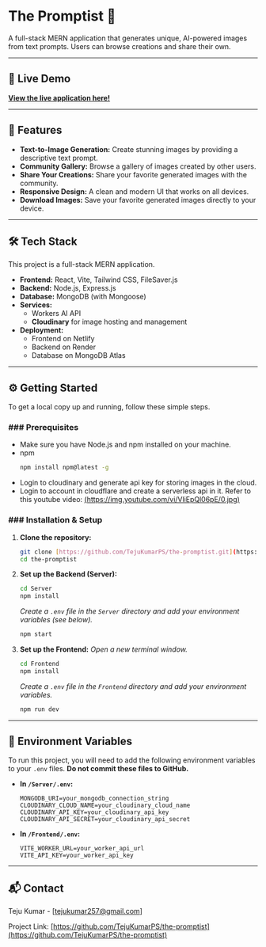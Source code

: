 # The Promptist 🎨

A full-stack MERN application that generates unique, AI-powered images from text prompts. Users can browse creations and share their own.

---

## 🚀 Live Demo

[**View the live application here!**](https://the-promptist.netlify.app/)

---

## 🌟 Features

* **Text-to-Image Generation:** Create stunning images by providing a descriptive text prompt.
* **Community Gallery:** Browse a gallery of images created by other users.
* **Share Your Creations:** Share your favorite generated images with the community.
* **Responsive Design:** A clean and modern UI that works on all devices.
* **Download Images:** Save your favorite generated images directly to your device.

---

## 🛠️ Tech Stack

This project is a full-stack MERN application.

* **Frontend:** React, Vite, Tailwind CSS, FileSaver.js
* **Backend:** Node.js, Express.js
* **Database:** MongoDB (with Mongoose)
* **Services:**
    * Workers AI API
    * **Cloudinary** for image hosting and management
* **Deployment:**
    * Frontend on Netlify
    * Backend on Render
    * Database on MongoDB Atlas

---

## ⚙️ Getting Started

To get a local copy up and running, follow these simple steps.

### ### Prerequisites

* Make sure you have Node.js and npm installed on your machine.
* npm
    ```sh
    npm install npm@latest -g
    ```
* Login to cloudinary and generate api key for storing images in the cloud.
* Login to account in cloudflare and create a serverless api in it.
  Refer to this youtube video:
  [(https://img.youtube.com/vi/VliEpQl06pE/0.jpg)](https://www.youtube.com/watch?v=VliEpQl06pE)

### ### Installation & Setup

1.  **Clone the repository:**
    ```sh
    git clone [https://github.com/TejuKumarPS/the-promptist.git](https://github.com/TejuKumarPS/the-promptist.git)
    cd the-promptist
    ```

2.  **Set up the Backend (Server):**
    ```sh
    cd Server
    npm install
    ```
    *Create a `.env` file in the `Server` directory and add your environment variables (see below).*
    ```sh
    npm start
    ```

3.  **Set up the Frontend:**
    *Open a new terminal window.*
    ```sh
    cd Frontend
    npm install
    ```
    *Create a `.env` file in the `Frontend` directory and add your environment variables.*
    ```sh
    npm run dev
    ```

---

## 🔑 Environment Variables

To run this project, you will need to add the following environment variables to your `.env` files. **Do not commit these files to GitHub.**

* **In `/Server/.env`:**
    ```
    MONGODB_URI=your_mongodb_connection_string
    CLOUDINARY_CLOUD_NAME=your_cloudinary_cloud_name
    CLOUDINARY_API_KEY=your_cloudinary_api_key
    CLOUDINARY_API_SECRET=your_cloudinary_api_secret
    ```

* **In `/Frontend/.env`:**
    ```
    VITE_WORKER_URL=your_worker_api_url
    VITE_API_KEY=your_worker_api_key
    ```

---

## 📬 Contact

Teju Kumar - [tejukumar257@gmail.com]

Project Link: [https://github.com/TejuKumarPS/the-promptist](https://github.com/TejuKumarPS/the-promptist)


